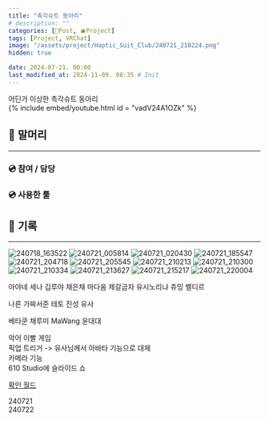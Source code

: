 ```yaml
---
title: "촉각슈트 동아리"
# description: ""
categories: [📀Post, 🫐Project]
tags: [Project, VRChat]
image: "/assets/project/Haptic_Suit_Club/240721_210224.png"
hidden: true

date: 2024-07-21. 00:00
last_modified_at: 2024-11-09. 08:35 # Init
---
```


어딘가 이상한 촉각슈트 동아리  
{% include embed/youtube.html id = "vadV24A1OZk" %}

## 📀 말머리

---

### 💿 참여 / 담당

### 💿 사용한 툴

## 📀 기록

---

![240718_163522](/assets/project/Haptic_Suit_Club/240718_163522.png)
![240721_005814](/assets/project/Haptic_Suit_Club/240721_005814.png)
![240721_020430](/assets/project/Haptic_Suit_Club/240721_020430.png)
![240721_185547](/assets/project/Haptic_Suit_Club/240721_185547.png)
![240721_204718](/assets/project/Haptic_Suit_Club/240721_204718.png)
![240721_205545](/assets/project/Haptic_Suit_Club/240721_205545.png)
![240721_210213](/assets/project/Haptic_Suit_Club/240721_210213.png)
![240721_210300](/assets/project/Haptic_Suit_Club/240721_210300.png)
![240721_210334](/assets/project/Haptic_Suit_Club/240721_210334.png)
![240721_213627](/assets/project/Haptic_Suit_Club/240721_213627.png)
![240721_215217](/assets/project/Haptic_Suit_Club/240721_215217.png)
![240721_220004](/assets/project/Haptic_Suit_Club/240721_220004.png)

아야네 세나
김루야
채은채
마다옴
제갈금자
유시노리냐
츄밍
벨디르

나른
가짜서준
테토
진성
유사

베타쿤
채루미
MaWang
윤대대

악어 이빨 게임  
픽업 트리거 -> 유사님께서 아바타 기능으로 대체  
카메라 기능  
610 Studio에 슬라이드 쇼  

[확인 월드](https://vrchat.com/home/world/wrld_84e1a940-c139-44dc-8ddf-e2a3c5b2a4d9)  

240721  
240722  
